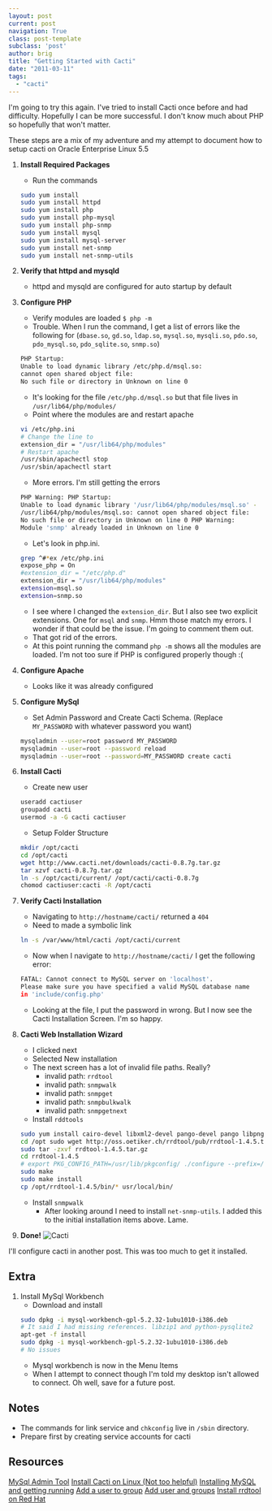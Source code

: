 ```yaml
---
layout: post
current: post
navigation: True
class: post-template
subclass: 'post'
author: brig
title: "Getting Started with Cacti"
date: "2011-03-11"
tags: 
  - "cacti"
---
```


I'm going to try this again. I've tried to install Cacti once before and had difficulty. Hopefully I can be more successful. I don't know much about PHP so hopefully that won't matter.

These steps are a mix of my adventure and my attempt to document how to setup cacti on Oracle Enterprise Linux 5.5

1. **Install Required Packages**
    - Run the commands
    ```bash
    sudo yum install 
    sudo yum install httpd 
    sudo yum install php 
    sudo yum install php-mysql 
    sudo yum install php-snmp 
    sudo yum install mysql 
    sudo yum install mysql-server 
    sudo yum install net-snmp 
    sudo yum install net-snmp-utils
    ```
2. **Verify that httpd and mysqld**
    - httpd and mysqld are configured for auto startup by default
3. **Configure PHP**
    - Verify modules are loaded `$ php -m`
    - Trouble. When I run the command, I get a list of errors like the following for (`dbase.so`, `gd.so`, `ldap.so`, `mysql.so`, `mysqli.so`, `pdo.so`, `pdo_mysql.so`, `pdo_sqlite.so`, `snmp.so`)
    ```bash
    PHP Startup: 
    Unable to load dynamic library /etc/php.d/msql.so: 
    cannot open shared object file: 
    No such file or directory in Unknown on line 0
    ```
    - It's looking for the file `/etc/php.d/msql.so` but that file lives in `/usr/lib64/php/modules/`
    - Point where the modules are and restart apache        
    ```bash
    vi /etc/php.ini
    # Change the line to
    extension_dir = "/usr/lib64/php/modules"
    # Restart apache
    /usr/sbin/apachectl stop 
    /usr/sbin/apachectl start
    ```
    - More errors. I'm still getting the errors 
    ```bash
    PHP Warning: PHP Startup: 
    Unable to load dynamic library '/usr/lib64/php/modules/msql.so' - 
    /usr/lib64/php/modules/msql.so: cannot open shared object file: 
    No such file or directory in Unknown on line 0 PHP Warning: 
    Module 'snmp' already loaded in Unknown on line 0
    ```
    - Let's look in php.ini. 
    ```bash
    grep ^#*ex /etc/php.ini 
    expose_php = On 
    #extension_dir = "/etc/php.d" 
    extension_dir = "/usr/lib64/php/modules" 
    extension=msql.so 
    extension=snmp.so
    ```
    - I see where I changed the `extension_dir`. But I also see two explicit extensions. One for `msql` and `snmp`. Hmm those match my errors. I wonder if that could be the issue. I'm going to comment them out.
    - That got rid of the errors.
    - At this point running the command `php -m` shows all the modules are loaded. I'm not too sure if PHP is configured properly though :(
4. **Configure Apache**
    - Looks like it was already configured
5. **Configure MySql**
    - Set Admin Password and Create Cacti Schema. (Replace `MY_PASSWORD` with whatever password you want) 
    ```bash
    mysqladmin --user=root password MY_PASSWORD 
    mysqladmin --user=root --password reload 
    mysqladmin --user=root --password=MY_PASSWORD create cacti
    ```
6. **Install Cacti**
    - Create new user 
    ```bash
    useradd cactiuser 
    groupadd cacti 
    usermod -a -G cacti cactiuser
    ```
    - Setup Folder Structure 
    ```bash
    mkdir /opt/cacti 
    cd /opt/cacti 
    wget http://www.cacti.net/downloads/cacti-0.8.7g.tar.gz 
    tar xzvf cacti-0.8.7g.tar.gz 
    ln -s /opt/cacti/current/ /opt/cacti/cacti-0.8.7g 
    chomod cactiuser:cacti -R /opt/cacti
    ```
7. **Verify Cacti Installation**
    - Navigating to `http://hostname/cacti/` returned a `404`
    - Need to made a symbolic link 
    ```bash
    ln -s /var/www/html/cacti /opt/cacti/current
    ```
    - Now when I navigate to `http://hostname/cacti/` I get the following error: 
    ```bash
    FATAL: Cannot connect to MySQL server on 'localhost'. 
    Please make sure you have specified a valid MySQL database name 
    in 'include/config.php'
    ```
    - Looking at the file, I put the password in wrong. But I now see the Cacti Installation Screen. I'm so happy.
8. **Cacti Web Installation Wizard**
    - I clicked next
    - Selected New installation
    - The next screen has a lot of invalid file paths. Really?
        - invalid path: `rrdtool`
        - invalid path: `snmpwalk`
        - invalid path: `snmpget`
        - invalid path: `snmpbulkwalk`
        - invalid path: `snmpgetnext`
    - Install `rddtools` 
    ```bash
    sudo yum install cairo-devel libxml2-devel pango-devel pango libpng-devel freetype freetype-devel libart_lgpl-devel 
    cd /opt sudo wget http://oss.oetiker.ch/rrdtool/pub/rrdtool-1.4.5.tar.gz 
    sudo tar -zxvf rrdtool-1.4.5.tar.gz 
    cd rrdtool-1.4.5 
    # export PKG_CONFIG_PATH=/usr/lib/pkgconfig/ ./configure --prefix=/usr/local/rrdtool 
    sudo make 
    sudo make install 
    cp /opt/rrdtool-1.4.5/bin/* usr/local/bin/
    ```
    - Install `snmpwalk`
        - After looking around I need to install `net-snmp-utils`. I added this to the initial installation items above. Lame.
    
9. **Done!** ![Cacti](/assets/images/cacti.png)

I'll configure cacti in another post. This was too much to get it installed.

## Extra

1. Install MySql Workbench
    - Download and install  
    ```bash
    sudo dpkg -i mysql-workbench-gpl-5.2.32-1ubu1010-i386.deb
    # It said I had missing references. libzip1 and python-pysqlite2
    apt-get -f install
    sudo dpkg -i mysql-workbench-gpl-5.2.32-1ubu1010-i386.deb
    # No issues
    ```
    - Mysql workbench is now in the Menu Items
    - When I attempt to connect though I'm told my desktop isn't allowed to connect. Oh well, save for a future post.

## Notes

- The commands for link service and `chkconfig` live in `/sbin` directory.
- Prepare first by creating service accounts for cacti

## Resources

[MySql Admin Tool](http://dev.mysql.com/downloads/mirror.php?id=401623#mirrors) [Install Cacti on Linux (Not too helpful)](http://www.cacti.net/downloads/docs/html/install_unix.html) [Installing MySQL and getting running](http://dev.mysql.com/doc/refman/5.5/en/linux-installation-native.html) [Add a user to group](http://www.cyberciti.biz/faq/howto-linux-add-user-to-group/) [Add user and groups](http://www.yolinux.com/TUTORIALS/LinuxTutorialManagingGroups.html) [Install rrdtool on Red Hat](http://www.cyberciti.biz/faq/howto-install-rrdtool-on-rhel-linux/)
